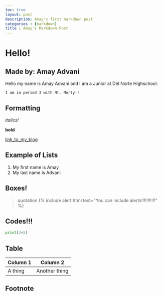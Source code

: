 ```yaml
---
toc: true 
layout: post
description: Amay's first markdown post
categories : [markdown]
title : Amay's Markdown Post
---
```

# Hello!

## Made by: Amay Advani

Hello my name is Amay Advani and I am a Junior at Del Norte Highschool.

`I am in period 3 with Mr. Morty!!`

## Formatting

*italics!* 

**bold**

[link_to_my_blog](https://amayadvani.github.io/fastpages/)

## Example of Lists

1. My first name is Amay
2. My last name is Advani

## Boxes!

> quotation
{% include alert.html text="You can include alerts!!!!!!!!!!!" %}

## Codes!!!

```python
print(2+5)
```

## Table

| Column 1 | Column 2 |
|-|-|
| A thing | Another thing |

## Footnote


[^1]: I love foot notes !!!
